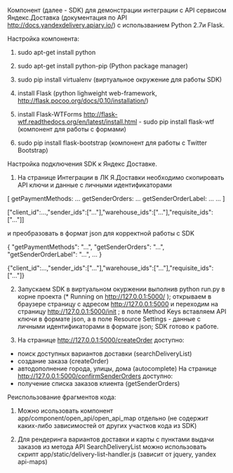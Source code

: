 Компонент (далее - SDK) для демонстрации интеграции с API сервисом Яндекс.Доставка (документация по API http://docs.yandexdelivery.apiary.io/) с использванием Python 2.7и Flask.

Настройка компонента:
1. sudo apt-get install python

2. sudo apt-get install python-pip (Python package manager)

3. sudo pip install virtualenv (виртуальное окружение для работы SDK)

4. install Flask (python lighweight web-framework, http://flask.pocoo.org/docs/0.10/installation/)

5. install Flask-WTForms http://flask-wtf.readthedocs.org/en/latest/install.html - sudo pip install flask-wtf (компонент для работы с формами)

6. sudo pip install flask-bootstrap (компонент для работы с Twitter Bootstrap)

Настройка подключения SDK к Яндекс Доставке.
1. На странице Интеграции в ЛК Я.Доставки необходимо скопировать API ключи и данные с личными идентификаторами

[
getPaymentMethods: ...
getSenderOrders: ...
getSenderOrderLabel: ...
...
]

["client_id":...,"sender_ids":["..."],"warehouse_ids":["..."],"requisite_ids":["..."]]

и преобразовать в формат json для корректной работы с SDK

{
  "getPaymentMethods": "...",
  "getSenderOrders": "...",
  "getSenderOrderLabel": "...",
  ...
}

{"client_id":...,"sender_ids":["..."],"warehouse_ids":["..."],"requisite_ids":["..."]}

2. Запускаем SDK в виртуальном окуржении выполнив python run.py в корне проекта (* Running on http://127.0.0.1:5000/ ); 
открываем в браузере страницу с адресом http://127.0.0.1:5000 и переходим на страницу http://127.0.0.1:5000/init ;
в поле Method Keys вставляем API ключи в формате json, а в поле Resource Settings - данные с личными идентификаторами в формате json;
SDK готово к работе.

3. На странице http://127.0.0.1:5000/createOrder доступно: 
- поиск доступных вариантов доставки (searchDeliveryList) 
- создание заказа (createOrder)
- автодополнение города, улицы, дома (autocomplete)
   На странице http://127.0.0.1:5000/confirmSenderOrders доступно:
- получение списка заказов клиента (getSenderOrders)

Реиспользование фрагментов кода:

1. Можно исользовать компонент app/component/open_api/open_api_map отдельно (не содержит каких-либо зависимостей от других участков кода из SDK)

2. Для рендеринга вариантов доставки и карты с пунктами выдачи заказов из метода API SearchDeliveryList можно использовать скрипт app/static/delivery-list-handler.js (зависит от jquery, yandex api-maps)

